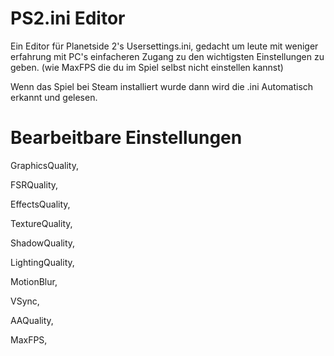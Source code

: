 # PS2.ini Editor


Ein Editor für Planetside 2's Usersettings.ini,
gedacht um leute mit weniger erfahrung mit PC's einfacheren Zugang zu den wichtigsten Einstellungen zu geben. 
(wie MaxFPS die du im Spiel selbst nicht einstellen kannst)

Wenn das Spiel bei Steam installiert wurde dann wird die .ini Automatisch erkannt und gelesen.

# Bearbeitbare Einstellungen

GraphicsQuality,

FSRQuality,

EffectsQuality,

TextureQuality,

ShadowQuality,

LightingQuality,

MotionBlur,

VSync,

AAQuality,

MaxFPS,
